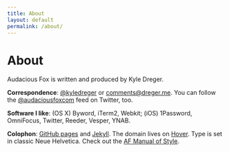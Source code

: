 ```yaml
---
title: About
layout: default
permalink: /about/
---
```

# About

Audacious Fox is written and produced by Kyle Dreger.

**Correspondence**: [@kyledreger](http://twitter.com/kyledreger) or <comments@dreger.me>. You can follow the [@audaciousfoxcom](http://twitter.com/audaciousfoxcom) feed on Twitter, too.

**Software I like**: (OS X) Byword, iTerm2, Webkit; (iOS) 1Password, OmniFocus, Twitter, Reeder, Vesper, YNAB.

**Colophon**: [GitHub pages](https://pages.github.com/) and [Jekyll](https://github.com/mojombo/jekyll). The domain lives on [Hover](http://hover.com). Type is set in classic Neue Helvetica. Check out the [AF Manual of Style](/style-guide).
